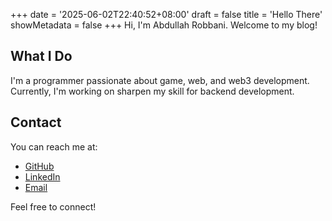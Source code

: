 +++
date = '2025-06-02T22:40:52+08:00'
draft = false
title = 'Hello There'
showMetadata = false
+++
Hi, I'm Abdullah Robbani. Welcome to my blog!

## What I Do

I'm a programmer passionate about game, web, and web3 development. Currently, I'm working on sharpen my skill for backend development.

## Contact

You can reach me at:
- [GitHub](https://github.com/babanini95)
- [LinkedIn](https://linkedin.com/in/arobbani)
- [Email](mailto:arobbanii5@gmail.com)

Feel free to connect!